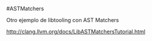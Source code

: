 #ASTMatchers

Otro ejemplo de libtooling con AST Matchers

http://clang.llvm.org/docs/LibASTMatchersTutorial.html
